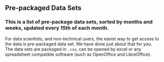 ## Pre-packaged Data Sets
### This is a list of pre-package data sets, sorted by months and weeks, updated every 15th of each month.

For data scientists, and non-technical users, the easist way to get access to the data is pre-packaged data set. We have done just about that for you. The data sets are packaged in `.csv`, can be opened by excel or any spreadsheet compatible software (such as OpenOffice and LibreOffice).

